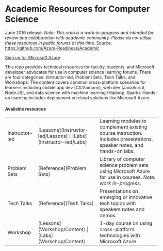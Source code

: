 <html lang="en">
   <head>
      <meta charset="utf-8">
      <meta http-equiv="X-UA-Compatible" content="IE=edge">
      <meta name="viewport" content="width=device-width, initial-scale=1">
      <title>Azure Readiness: DevCamp</title>
	  <link rel="stylesheet" href="style.css">
   </head>
   <body id="home">
      <div class="container">
         <div class="jumbotron">
            <h1>Academic Resources for Computer Science</h1>
            <p>June 2016 release. <i>Note: This repo is a work-in-progress and intended for review and collaboration with academic community. Please do not utilize these resources in public forums at this time.</i> Source: <a href="https://github.com/Azure-Readiness/Academic">https://github.com/Azure-Readiness/Academic</a></p>
            <p>
               <a href="http://aka.ms/CloudCamp-AzureTrial" class="btn btn-success">Sign up for Microsoft Azure</a>
            </p>
            <div class="hidden">This repo provides technical resources for faculty, students, and Microsoft developer advocates for use in computer science learning forums. There are four categories: Instructor-led, Problem Sets, Tech Talks, and Workshops. The content covers common cross-platform scenarios for learners including mobile app dev (C#/Xamarin), web dev (JavaScript, Node.JS), and data science with machine learning (Hadoop, Spark). Hands-on learning includes deployment on cloud solutions like Microsoft Azure.  </div>
         </div>
         <div class="panel panel-default">
            <div class="panel-heading">
               <h4 class="panel-title">Available resources</h4>
            </div>
            <div class="panel-body">
               <table class="table table-bordered table-striped table-hover">
					<tr>
					   <td>Instructor-led</td>
					   <td>[Lessons](Instructor-led/Lessons) | [Labs](Instructor-led/Labs)</td>
					   <td>Learning modules to complement existing course instruction. Includes presentations, speaker notes, and hands-on labs.</td>
					</tr>
					<tr>
					   <td>Problem Sets</td>
					   <td>[Reference](Problem Sets)</td>
					   <td>Library of computer science problem sets using Microsoft Azure for use in courses. <i>Note: work in-progress.</i></td>
					</tr>
					<tr>
					   <td>Tech Talks</td>
					   <td>[Reference](Tech Talks)</td>
					   <td>Presentations on emerging or innovative tech topics with speakers notes and demos. </td>
					</tr>
					<tr>
					   <td>Workshop</td>
					   <td>[Lessons](Workshop/Content) | [Labs](Workshop/Content)</td>
					   <td>1-day course on using cross-platform technologies with Microsoft Azure</td>
					</tr>
				 </table>
			</div>
      </div>
   </body>
</html>
